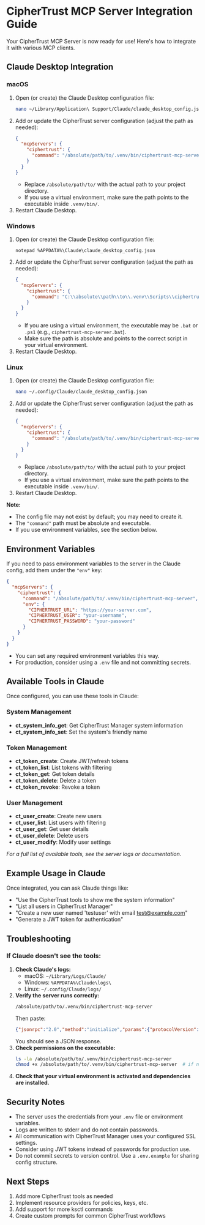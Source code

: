 # CipherTrust MCP Server Integration Guide

Your CipherTrust MCP Server is now ready for use! Here's how to integrate it with various MCP clients.

## Claude Desktop Integration

### macOS

1. Open (or create) the Claude Desktop configuration file:
   ```bash
   nano ~/Library/Application\ Support/Claude/claude_desktop_config.json
   ```
2. Add or update the CipherTrust server configuration (adjust the path as needed):
   ```json
   {
     "mcpServers": {
       "ciphertrust": {
         "command": "/absolute/path/to/.venv/bin/ciphertrust-mcp-server"
       }
     }
   }
   ```
   - Replace `/absolute/path/to/` with the actual path to your project directory.
   - If you use a virtual environment, make sure the path points to the executable inside `.venv/bin/`.
3. Restart Claude Desktop.

### Windows

1. Open (or create) the Claude Desktop configuration file:
   ```
   notepad %APPDATA%\Claude\claude_desktop_config.json
   ```
2. Add or update the CipherTrust server configuration (adjust the path as needed):
   ```json
   {
     "mcpServers": {
       "ciphertrust": {
         "command": "C:\\absolute\\path\\to\\.venv\\Scripts\\ciphertrust-mcp-server.exe"
       }
     }
   }
   ```
   - If you are using a virtual environment, the executable may be `.bat` or `.ps1` (e.g., `ciphertrust-mcp-server.bat`).
   - Make sure the path is absolute and points to the correct script in your virtual environment.
3. Restart Claude Desktop.

### Linux

1. Open (or create) the Claude Desktop configuration file:
   ```bash
   nano ~/.config/Claude/claude_desktop_config.json
   ```
2. Add or update the CipherTrust server configuration (adjust the path as needed):
   ```json
   {
     "mcpServers": {
       "ciphertrust": {
         "command": "/absolute/path/to/.venv/bin/ciphertrust-mcp-server"
       }
     }
   }
   ```
   - Replace `/absolute/path/to/` with the actual path to your project directory.
   - If you use a virtual environment, make sure the path points to the executable inside `.venv/bin/`.
3. Restart Claude Desktop.

**Note:**
- The config file may not exist by default; you may need to create it.
- The `"command"` path must be absolute and executable.
- If you use environment variables, see the section below.

## Environment Variables

If you need to pass environment variables to the server in the Claude config, add them under the `"env"` key:

```json
{
  "mcpServers": {
    "ciphertrust": {
      "command": "/absolute/path/to/.venv/bin/ciphertrust-mcp-server",
      "env": {
        "CIPHERTRUST_URL": "https://your-server.com",
        "CIPHERTRUST_USER": "your-username",
        "CIPHERTRUST_PASSWORD": "your-password"
      }
    }
  }
}
```
- You can set any required environment variables this way.
- For production, consider using a `.env` file and not committing secrets.

## Available Tools in Claude

Once configured, you can use these tools in Claude:

### System Management
- **ct_system_info_get**: Get CipherTrust Manager system information
- **ct_system_info_set**: Set the system's friendly name

### Token Management
- **ct_token_create**: Create JWT/refresh tokens
- **ct_token_list**: List tokens with filtering
- **ct_token_get**: Get token details
- **ct_token_delete**: Delete a token
- **ct_token_revoke**: Revoke a token

### User Management
- **ct_user_create**: Create new users
- **ct_user_list**: List users with filtering
- **ct_user_get**: Get user details
- **ct_user_delete**: Delete users
- **ct_user_modify**: Modify user settings

*For a full list of available tools, see the server logs or documentation.*

## Example Usage in Claude

Once integrated, you can ask Claude things like:

- "Use the CipherTrust tools to show me the system information"
- "List all users in CipherTrust Manager"
- "Create a new user named 'testuser' with email test@example.com"
- "Generate a JWT token for authentication"

## Troubleshooting

### If Claude doesn't see the tools:

1. **Check Claude's logs:**
   - macOS: `~/Library/Logs/Claude/`
   - Windows: `%APPDATA%\Claude\logs\`
   - Linux: `~/.config/Claude/logs/`
2. **Verify the server runs correctly:**
   ```bash
   /absolute/path/to/.venv/bin/ciphertrust-mcp-server
   ```
   Then paste:
   ```json
   {"jsonrpc":"2.0","method":"initialize","params":{"protocolVersion":"0.1.0","capabilities":{},"clientInfo":{"name":"test","version":"1.0"}},"id":1}
   ```
   You should see a JSON response.
3. **Check permissions on the executable:**
   ```bash
   ls -la /absolute/path/to/.venv/bin/ciphertrust-mcp-server
   chmod +x /absolute/path/to/.venv/bin/ciphertrust-mcp-server  # if needed
   ```
4. **Check that your virtual environment is activated and dependencies are installed.**

## Security Notes

- The server uses the credentials from your `.env` file or environment variables.
- Logs are written to stderr and do not contain passwords.
- All communication with CipherTrust Manager uses your configured SSL settings.
- Consider using JWT tokens instead of passwords for production use.
- Do not commit secrets to version control. Use a `.env.example` for sharing config structure.

## Next Steps

1. Add more CipherTrust tools as needed
2. Implement resource providers for policies, keys, etc.
3. Add support for more ksctl commands
4. Create custom prompts for common CipherTrust workflows
